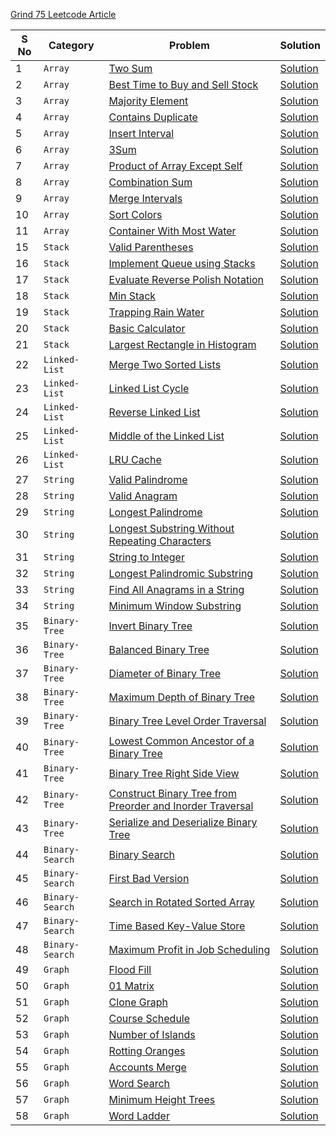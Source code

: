 
[Grind 75 Leetcode Article](https://leetcode.com/discuss/general-discussion/5346886/Grind-75-Leetcode-Questions)

| **S No** | **Category**    | **Problem**                                                                                                                                           | **Solution**                                                                              |
| -------- | --------------- | ----------------------------------------------------------------------------------------------------------------------------------------------------- | ----------------------------------------------------------------------------------------- |
| 1        | `Array`         | [Two Sum](https://leetcode.com/problems/two-sum/)                                                                                                     | [Solution](./Array/01_two_sum.ts)                                                         |
| 2        | `Array`         | [Best Time to Buy and Sell Stock](https://leetcode.com/problems/best-time-to-buy-and-sell-stock/)                                                     | [Solution](./Array/02_best_time_to_buy_and_sell_stock.ts)                                 |
| 3        | `Array`         | [Majority Element](https://leetcode.com/problems/majority-element/)                                                                                   | [Solution](./Array/03_majority_element.ts)                                                |
| 4        | `Array`         | [Contains Duplicate](https://leetcode.com/problems/contains-duplicate/)                                                                               | [Solution](./Array/04_contains_duplicate.ts)                                              |
| 5        | `Array`         | [Insert Interval](https://leetcode.com/problems/insert-interval/)                                                                                     | [Solution](./Array/05_insert_interval.ts)                                                 |
| 6        | `Array`         | [3Sum](https://leetcode.com/problems/3sum/)                                                                                                           | [Solution](./Array/06_3Sum.ts)                                                            |
| 7        | `Array`         | [Product of Array Except Self](https://leetcode.com/problems/product-of-array-except-self/)                                                           | [Solution](./Array/07_product_of_array_except_self.ts)                                    |
| 8        | `Array`         | [Combination Sum](https://leetcode.com/problems/combination-sum/)                                                                                     | [Solution](./Array/08_combination_sum.ts)                                                 |
| 9        | `Array`         | [Merge Intervals](https://leetcode.com/problems/merge-intervals/)                                                                                     | [Solution](./Array/09_merge_intervals.ts)                                                 |
| 10       | `Array`         | [Sort Colors](https://leetcode.com/problems/sort-colors/)                                                                                             | [Solution](./Array/10_sort_colors.ts)                                                     |
| 11       | `Array`         | [Container With Most Water](https://leetcode.com/problems/container-with-most-water/)                                                                 | [Solution](./Array/11_container_with_most_water.ts)                                       |
| 15       | `Stack`         | [Valid Parentheses](https://leetcode.com/problems/valid-parentheses/)                                                                                 | [Solution](./Stack/01_valid_parentheses.ts)                                               |
| 16       | `Stack`         | [Implement Queue using Stacks](https://leetcode.com/problems/implement-queue-using-stacks/)                                                           | [Solution](./Stack/02_implement_queue_using_stacks.ts)                                    |
| 17       | `Stack`         | [Evaluate Reverse Polish Notation](https://leetcode.com/problems/evaluate-reverse-polish-notation/)                                                   | [Solution](./Stack/03_evaluate_reverse_polish_notation.ts)                                |
| 18       | `Stack`         | [Min Stack](https://leetcode.com/problems/min-stack/)                                                                                                 | [Solution](./Stack/04_min_stack.ts)                                                       |
| 19       | `Stack`         | [Trapping Rain Water](https://leetcode.com/problems/trapping-rain-water/)                                                                             | [Solution](./Stack/05_trapping_rain_water.ts)                                             |
| 20       | `Stack`         | [Basic Calculator](https://leetcode.com/problems/basic-calculator/)                                                                                   | [Solution](./Stack/06_basic_calculator.ts)                                                |
| 21       | `Stack`         | [Largest Rectangle in Histogram](https://leetcode.com/problems/largest-rectangle-in-histogram/)                                                       | [Solution](./Stack/07_largest_rectangle_in_histogram.ts)                                  |
| 22       | `Linked-List`   | [Merge Two Sorted Lists](https://leetcode.com/problems/merge-two-sorted-lists/)                                                                       | [Solution](./Linked-List/01_merge_two_sorted_lists.ts)                                    |
| 23       | `Linked-List`   | [Linked List Cycle](https://leetcode.com/problems/linked-list-cycle/)                                                                                 | [Solution](./Linked-List/02_linked_list_cycle.ts)                                         |
| 24       | `Linked-List`   | [Reverse Linked List](https://leetcode.com/problems/reverse-linked-list/)                                                                             | [Solution](./Linked-List/03_reverse_linked_list.ts)                                       |
| 25       | `Linked-List`   | [Middle of the Linked List](https://leetcode.com/problems/middle-of-the-linked-list/)                                                                 | [Solution](./Linked-List/04_middle_of_the_linked_list.ts)                                 |
| 26       | `Linked-List`   | [LRU Cache](https://leetcode.com/problems/lru-cache/)                                                                                                 | [Solution](./Linked-List/05_lru_cache.ts)                                                 |
| 27       | `String`        | [Valid Palindrome](https://leetcode.com/problems/valid-palindrome/)                                                                                   | [Solution](./String/01_valid_palindrome.ts)                                               |
| 28       | `String`        | [Valid Anagram](https://leetcode.com/problems/valid-anagram/)                                                                                         | [Solution](./String/02_valid_anagram.ts)                                                  |
| 29       | `String`        | [Longest Palindrome](https://leetcode.com/problems/longest-palindrome/)                                                                               | [Solution](./String/03_longest_palindrome.ts)                                             |
| 30       | `String`        | [Longest Substring Without Repeating Characters](https://leetcode.com/problems/longest-substring-without-repeating-characters/)                       | [Solution](./String/04_longest_substring_without_repeating_character.ts)                  |
| 31       | `String`        | [String to Integer](https://leetcode.com/problems/string-to-integer-atoi/)                                                                            | [Solution](./String/05_string_to_integer.ts)                                              |
| 32       | `String`        | [Longest Palindromic Substring](https://leetcode.com/problems/longest-palindromic-substring/)                                                         | [Solution](./String/06_longest_palindromic_substring.ts)                                  |
| 33       | `String`        | [Find All Anagrams in a String](https://leetcode.com/problems/find-all-anagrams-in-a-string/)                                                         | [Solution](./String/07_find_all_anagrams_in_a_string.ts)                                  |
| 34       | `String`        | [Minimum Window Substring](https://leetcode.com/problems/minimum-window-substring/)                                                                   | [Solution](./String/08_minimum_window_substring.ts)                                       |
| 35       | `Binary-Tree`   | [Invert Binary Tree](https://leetcode.com/problems/invert-binary-tree/)                                                                               | [Solution](./Binary-Tree/01_invert_binary_tree.ts)                                        |
| 36       | `Binary-Tree`   | [Balanced Binary Tree](https://leetcode.com/problems/balanced-binary-tree/)                                                                           | [Solution](./Binary-Tree/02_balanced_binary_tree.ts)                                      |
| 37       | `Binary-Tree`   | [Diameter of Binary Tree](https://leetcode.com/problems/diameter-of-binary-tree/)                                                                     | [Solution](./Binary-Tree/03_diameter_of_binary_tree.ts)                                   |
| 38       | `Binary-Tree`   | [Maximum Depth of Binary Tree](https://leetcode.com/problems/maximum-depth-of-binary-tree/)                                                           | [Solution](./Binary-Tree/04_maximum_depth_of_binary_tree.ts)                              |
| 39       | `Binary-Tree`   | [Binary Tree Level Order Traversal](https://leetcode.com/problems/binary-tree-level-order-traversal/)                                                 | [Solution](./Binary-Tree/05_binary_tree_level_order_traversal.ts)                         |
| 40       | `Binary-Tree`   | [Lowest Common Ancestor of a Binary Tree](https://leetcode.com/problems/lowest-common-ancestor-of-a-binary-tree/)                                     | [Solution](./Binary-Tree/06_lowest_common_ancestor_of_a_binary_tree.ts)                   |
| 41       | `Binary-Tree`   | [Binary Tree Right Side View](https://leetcode.com/problems/binary-tree-right-side-view/)                                                             | [Solution](./Binary-Tree/07_binary_tree_right_side_view.ts)                               |
| 42       | `Binary-Tree`   | [Construct Binary Tree from Preorder and Inorder Traversal](https://leetcode.com/problems/construct-binary-tree-from-preorder-and-inorder-traversal/) | [Solution](./Binary-Tree/08_construct_binary_tree_from_preorder_and_inorder_traversal.ts) |
| 43       | `Binary-Tree`   | [Serialize and Deserialize Binary Tree](https://leetcode.com/problems/serialize-and-deserialize-binary-tree/)                                         | [Solution](./Binary-Tree/09_serialize_and_deserialize_binary_tree.ts)                     |
| 44       | `Binary-Search` | [Binary Search](https://leetcode.com/problems/binary-search/)                                                                                         | [Solution](./Binary-Search/01_binary_search.ts)                                           |
| 45       | `Binary-Search` | [First Bad Version](https://leetcode.com/problems/first-bad-version/)                                                                                 | [Solution](./Binary-Search/02_first_bad_version.ts)                                       |
| 46       | `Binary-Search` | [Search in Rotated Sorted Array](https://leetcode.com/problems/search-in-rotated-sorted-array/)                                                       | [Solution](./Binary-Search/03_search_in_rotated_sorted_array.ts)                          |
| 47       | `Binary-Search` | [Time Based Key-Value Store](https://leetcode.com/problems/time-based-key-value-store/)                                                               | [Solution](./Binary-Search/04_time_based_key_value_store.ts)                              |
| 48       | `Binary-Search` | [Maximum Profit in Job Scheduling](https://leetcode.com/problems/maximum-profit-in-job-scheduling/)                                                   | [Solution](./Binary-Search/05_maximum_profit_in_job_scheduling.ts)                        |
| 49 | `Graph` | [Flood Fill](https://leetcode.com/problems/flood-fill/) | [Solution](./Graph/01_flood_fill.ts) |
| 50	 | `Graph` | [01 Matrix](https://leetcode.com/problems/01-matrix/) | [Solution](./Graph/02_01_matrix.ts) |
| 51 | `Graph` | [Clone Graph](https://leetcode.com/problems/clone-graph/) | [Solution](./Graph/03_clone_graph.ts) |
| 52 | `Graph` | [Course Schedule](https://leetcode.com/problems/course-schedule/) | [Solution](./Graph/04_course_schedule.ts) |
| 53 | `Graph` | [Number of Islands](https://leetcode.com/problems/number-of-islands/) | [Solution](./Graph/05_number_of_islands.ts) |
| 54 | `Graph` | [Rotting Oranges](https://leetcode.com/problems/rotting-oranges/) | [Solution](./Graph/06_rotting_oranges.ts) |
| 55 | `Graph` | [Accounts Merge](https://leetcode.com/problems/accounts-merge/) | [Solution](./Graph/07_accounts_merge.ts) |
| 56 | `Graph` | [Word Search](https://leetcode.com/problems/word-search/) | [Solution](./Graph/08_word_search.ts) |
| 57 | `Graph` | [Minimum Height Trees](https://leetcode.com/problems/minimum-height-trees/) | [Solution](./Graph/09_minimum_height_trees.ts) |
| 58 | `Graph` | [Word Ladder](https://leetcode.com/problems/word-ladder/) | [Solution](./Graph/10_word_ladder.ts) |
